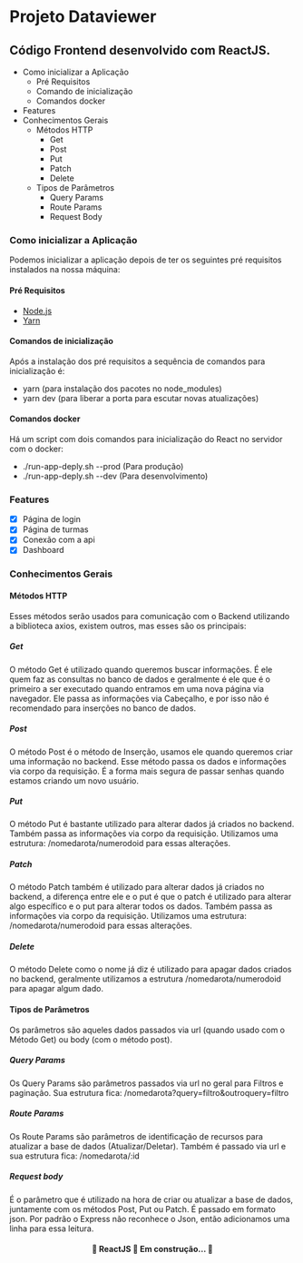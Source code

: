 # Projeto Dataviewer
## Código Frontend desenvolvido com ReactJS.
* Como inicializar a Aplicação
  * Pré Requisitos
  * Comando de inicialização
  * Comandos docker
* Features
* Conhecimentos Gerais
  * Métodos HTTP
      * Get
      * Post
      * Put
      * Patch
      * Delete
  * Tipos de Parâmetros
      * Query Params
      * Route Params
      * Request Body
  
### Como inicializar a Aplicação
Podemos inicializar a aplicação depois de ter os seguintes pré requisitos instalados na nossa máquina:
#### Pré Requisitos
- [Node.js](https://nodejs.org/en/)
- [Yarn](https://classic.yarnpkg.com/en/docs/install#windows-stable)
#### Comandos de inicialização
Após a instalação dos pré requisitos a sequência de comandos para inicialização é:
* yarn (para instalação dos pacotes no node_modules)
* yarn dev (para liberar a porta para escutar novas atualizações)
#### Comandos docker
Há um script com dois comandos para inicialização do React no servidor com o docker:
* ./run-app-deply.sh --prod (Para produção)
* ./run-app-deply.sh --dev (Para desenvolvimento)
### Features
- [x] Página de login
- [x] Página de turmas
- [x] Conexão com a api
- [x] Dashboard
### Conhecimentos Gerais
#### Métodos HTTP
  Esses métodos serão usados para comunicação com o Backend utilizando a biblioteca axios, existem outros, mas esses são os principais:
  ##### Get
  O método Get é utilizado quando queremos buscar informações. É ele quem faz as consultas no banco de dados e geralmente é ele que é o primeiro a ser executado quando entramos em uma nova página via navegador. Ele passa as informações via Cabeçalho, e por isso não é recomendado para inserções no banco de dados.
  ##### Post
  O método Post é o método de Inserção, usamos ele quando queremos criar uma informação no backend. Esse método passa os dados e informações via corpo da requisição. É a forma mais segura de passar senhas quando estamos criando um novo usuário.
  ##### Put
  O método Put é bastante utilizado para alterar dados já criados no backend. Também passa as informações via corpo da requisição.
  Utilizamos uma estrutura: /nomedarota/numerodoid para essas alterações.
  ##### Patch
  O método Patch também é utilizado para alterar dados já criados no backend, a diferença entre ele e o put é que o patch é utilizado para alterar algo específico e o put para alterar todos os dados. Também passa as informações via corpo da requisição.
  Utilizamos uma estrutura: /nomedarota/numerodoid para essas alterações.
  ##### Delete
  O método Delete como o nome já diz é utilizado para apagar dados criados no backend, geralmente utilizamos a estrutura /nomedarota/numerodoid para apagar algum dado.
  #### Tipos de Parâmetros
  Os parâmetros são aqueles dados passados via url (quando usado com o Método Get) ou body (com o método post).
  ##### Query Params
  Os Query Params são parâmetros passados via url no geral para Filtros e paginação. Sua estrutura fica:
  /nomedarota?query=filtro&outroquery=filtro
  ##### Route Params
  Os Route Params são parâmetros de identificação de recursos para atualizar a base de dados (Atualizar/Deletar). Também é passado via url e sua estrutura fica:
  /nomedarota/:id
  ##### Request body
  É o parâmetro que é utilizado na hora de criar ou atualizar a base de dados, juntamente com os métodos Post, Put ou Patch. É passado em formato json. Por padrão o Express não reconhece o Json, então adicionamos uma linha para essa leitura.

<h4 align="center">
	🚧  ReactJS 🚀 Em construção...  🚧
</h4>
